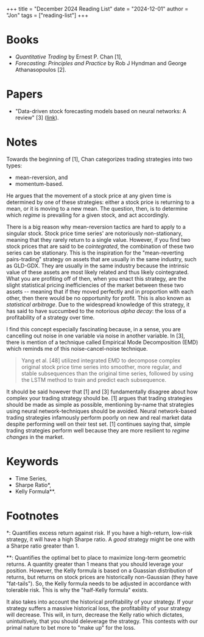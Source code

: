+++
title  = "December 2024 Reading List"
date   = "2024-12-01"
author = "Jon"
tags   = ["reading-list"]
+++

# Books

- *Quantitative Trading* by Ernest P. Chan \[1],
- *Forecasting: Principles and Practice* by Rob J Hyndman and George Athanasopoulos \[2].

# Papers

- "Data-driven stock forecasting models based on neural networks: A review" \[3] ([link](https://www.sciencedirect.com/science/article/pii/S1566253524003944)).

# Notes

Towards the beginning of \[1], Chan categorizes trading strategies into two types:

- mean-reversion, and
- momentum-based.

He argues that the movement of a stock price at any given time is determined by one of these strategies: either a stock price is returning to a mean, or it is moving to a new mean. The question, then, is to determine which *regime* is prevailing for a given stock, and act accordingly.

There is a big reason why mean-reversion tactics are hard to apply to a singular stock. Stock price time series' are notoriously non-stationary, meaning that they rarely return to a single value. However, if you find two stock prices that are said to be *cointegrated*, the combination of these two series can be stationary. This is the inspiration for the "mean-reverting pairs-trading" strategy on assets that are usually in the same industry, such as GLD-GDX. They are usually in the same industry because the intrinsic value of these assets are most likely related and thus likely cointegrated. What you are profiting off of then, when you enact this strategy, are the slight statistical pricing inefficiencies of the market between these two assets -- meaning that if they moved perfectly and in proportion with each other, then there would be no opportunity for profit. This is also known as *statistical arbitrage*. Due to the widespread knowledge of this strategy, it has said to have succumbed to the notorious *alpha decay*: the loss of a profitability of a strategy over time.

I find this concept especially fascinating because, in a sense, you are cancelling out noise in one variable via noise in another variable. In \[3], there is mention of a technique called Empirical Mode Decomposition (EMD) which reminds me of this noise-cancel-noise technique.

> Yang et al. [48] utilized integrated EMD to decompose complex original stock price time series into smoother, more regular, and stable subsequences than the original time series, followed by using the LSTM method to train and predict each subsequence.

It should be said however that \[1] and \[3] fundamentally disagree about how complex your trading strategy should be. \[1] argues that trading strategies should be made as simple as possible, mentioning by-name that strategies using neural network-techniques should be avoided. Neural network-based trading strategies infamously perform poorly on new and real market data despite performing well on their test set. \[1] continues saying that, simple trading strategies perform well because they are more resilient to *regime changes* in the market.

# Keywords

- Time Series,
- Sharpe Ratio\*,
- Kelly Formula\*\*.

# Footnotes

\*: Quantifies excess return against risk. If you have a high-return, low-risk strategy, it will have a high Sharpe ratio. A *good* strategy might be one with a Sharpe ratio greater than 1.

\*\*: Quantifies the optimal bet to place to maximize long-term geometric returns. A quantity greater than 1 means that you should leverage your position. However, the Kelly formula is based on a Guassian distribution of returns, but returns on stock prices are historically non-Gaussian (they have "fat-tails"). So, the Kelly formula needs to be adjusted in accordance with tolerable risk. This is why the "half-Kelly formula" exists.

It also takes into account the historical profitability of your strategy. If your strategy suffers a massive historical loss, the profitability of your strategy will decrease. This will, in turn, decrease the Kelly ratio which dictates, unintuitively, that you should deleverage the strategy. This contests with our primal nature to bet more to "make up" for the loss.

